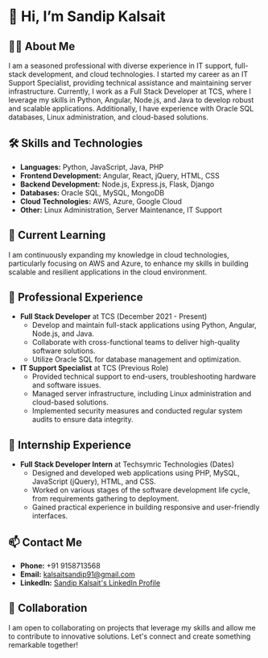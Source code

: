 # 👋 Hi, I’m Sandip Kalsait

## 👨‍💻 About Me
I am a seasoned professional with diverse experience in IT support, full-stack development, and cloud technologies. I started my career as an IT Support Specialist, providing technical assistance and maintaining server infrastructure. Currently, I work as a Full Stack Developer at TCS, where I leverage my skills in Python, Angular, Node.js, and Java to develop robust and scalable applications. Additionally, I have experience with Oracle SQL databases, Linux administration, and cloud-based solutions.

## 🛠 Skills and Technologies
- **Languages:** Python, JavaScript, Java, PHP
- **Frontend Development:** Angular, React, jQuery, HTML, CSS
- **Backend Development:** Node.js, Express.js, Flask, Django
- **Databases:** Oracle SQL, MySQL, MongoDB
- **Cloud Technologies:** AWS, Azure, Google Cloud
- **Other:** Linux Administration, Server Maintenance, IT Support

## 🌱 Current Learning
I am continuously expanding my knowledge in cloud technologies, particularly focusing on AWS and Azure, to enhance my skills in building scalable and resilient applications in the cloud environment.

## 💼 Professional Experience
- **Full Stack Developer** at TCS (December 2021 - Present)
  - Develop and maintain full-stack applications using Python, Angular, Node.js, and Java.
  - Collaborate with cross-functional teams to deliver high-quality software solutions.
  - Utilize Oracle SQL for database management and optimization.
- **IT Support Specialist** at TCS (Previous Role)
  - Provided technical support to end-users, troubleshooting hardware and software issues.
  - Managed server infrastructure, including Linux administration and cloud-based solutions.
  - Implemented security measures and conducted regular system audits to ensure data integrity.

## 🌟 Internship Experience
- **Full Stack Developer Intern** at Techsymric Technologies (Dates)
  - Designed and developed web applications using PHP, MySQL, JavaScript (jQuery), HTML, and CSS.
  - Worked on various stages of the software development life cycle, from requirements gathering to deployment.
  - Gained practical experience in building responsive and user-friendly interfaces.

## 📫 Contact Me
- **Phone:** +91 9158713568
- **Email:** [kalsaitsandip91@gmail.com](mailto:kalsaitsandip91@gmail.com)
- **LinkedIn:** [Sandip Kalsait's LinkedIn Profile](https://www.linkedin.com/in/sandipkalsait)

## 💞️ Collaboration
I am open to collaborating on projects that leverage my skills and allow me to contribute to innovative solutions. Let's connect and create something remarkable together!
